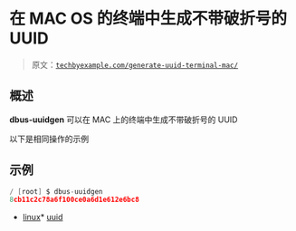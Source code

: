 # 在 MAC OS 的终端中生成不带破折号的 UUID

> 原文：[`techbyexample.com/generate-uuid-terminal-mac/`](https://techbyexample.com/generate-uuid-terminal-mac/)

## **概述**

**dbus-uuidgen** 可以在 MAC 上的终端中生成不带破折号的 UUID

以下是相同操作的示例

## **示例**

```go
/ [root] $ dbus-uuidgen
8cb11c2c78a6f100ce0a6d1e612e6bc8
```

+   [linux](https://techbyexample.com/tag/linux/)*   [uuid](https://techbyexample.com/tag/uuid/)
